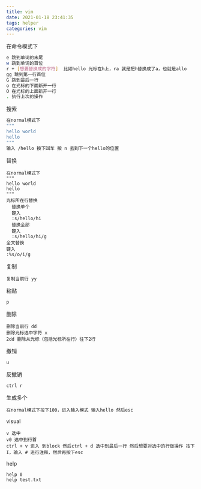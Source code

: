 ```yaml
---
title: vim
date: 2021-01-18 23:41:35
tags: helper
categories: vim
---
```


在命令模式下

```bash
e 跳到单词的末尾
w 跳到单词的首位
r + [想要替换成的字符]  比如hello 光标在h上，ra 就是把h替换成了a，也就是allo
gg 跳到第一行首位
G 跳到最后一行
o 在光标的下面新开一行
O 在光标的上面新开一行
. 执行上次的操作
```

<!--more-->

搜索

```bash
在normal模式下
"""
hello world
hello
"""
输入 /hello 按下回车 按 n 去到下一个hello的位置
```

替换

```
在normal模式下
"""
hello world
hello
"""
光标所在行替换
  替换单个
  键入 
  :s/hello/hi
  替换全部
  键入 
  :s/hello/hi/g
全文替换
键入
:%s/o/i/g
```

复制

```
复制当前行 yy
```

粘贴

```
p
```

删除

```
删除当前行 dd
删除光标选中字符 x
2dd 删除从光标（包括光标所在行）往下2行
```

撤销

```
u
```

反撤销

```
ctrl r
```

生成多个

```
在normal模式下按下100，进入输入模式 输入hello 然后esc
```

visual

```
v 选中
v0 选中到行首
ctrl + v 进入 到block 然后ctrl + d 选中到最后一行 然后想要对选中的行做操作 按下 I，输入 # 进行注释，然后再按下esc
```

help

```
help 0
help test.txt
```

